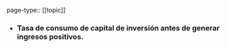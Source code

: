 page-type:: [[topic]]
- ### Tasa de consumo de capital de inversión antes de generar ingresos positivos.


